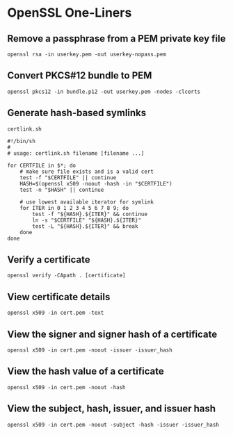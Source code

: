 # OpenSSL One-Liners

## Remove a passphrase from a PEM private key file
	openssl rsa -in userkey.pem -out userkey-nopass.pem

## Convert PKCS#12 bundle to PEM
	openssl pkcs12 -in bundle.p12 -out userkey.pem -nodes -clcerts

## Generate hash-based symlinks
`certlink.sh`

	#!/bin/sh
	#
	# usage: certlink.sh filename [filename ...]
	
	for CERTFILE in $*; do
		# make sure file exists and is a valid cert
		test -f "$CERTFILE" || continue
		HASH=$(openssl x509 -noout -hash -in "$CERTFILE")
		test -n "$HASH" || continue
	
		# use lowest available iterator for symlink
		for ITER in 0 1 2 3 4 5 6 7 8 9; do
			test -f "${HASH}.${ITER}" && continue
			ln -s "$CERTFILE" "${HASH}.${ITER}"
			test -L "${HASH}.${ITER}" && break
		done
	done

## Verify a certificate
	openssl verify -CApath . [certificate]

## View certificate details
	openssl x509 -in cert.pem -text

## View the signer and signer hash of a certificate
	openssl x509 -in cert.pem -noout -issuer -issuer_hash

## View the hash value of a certificate
	openssl x509 -in cert.pem -noout -hash

## View the subject, hash, issuer, and issuer hash
	openssl x509 -in cert.pem -noout -subject -hash -issuer -issuer_hash
